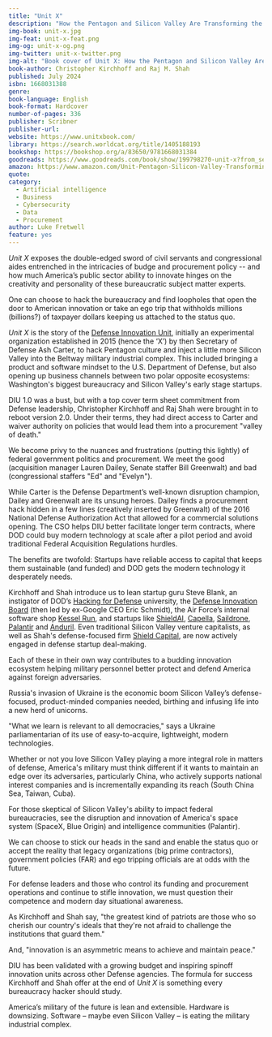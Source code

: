 ```yaml
---
title: "Unit X"
description: "How the Pentagon and Silicon Valley Are Transforming the Future of War"
img-book: unit-x.jpg
img-feat: unit-x-feat.png
img-og: unit-x-og.png
img-twitter: unit-x-twitter.png
img-alt: "Book cover of Unit X: How the Pentagon and Silicon Valley Are Transforming the Future of War"
book-author: Christopher Kirchhoff and Raj M. Shah
published: July 2024
isbn: 1668031388
genre: 
book-language: English
book-format: Hardcover
number-of-pages: 336
publisher: Scribner
publisher-url: 
website: https://www.unitxbook.com/
library: https://search.worldcat.org/title/1405188193
bookshop: https://bookshop.org/a/83650/9781668031384
goodreads: https://www.goodreads.com/book/show/199798270-unit-x?from_search=true&from_srp=true&qid=GKtffNpn0h&rank=1
amazon: https://www.amazon.com/Unit-Pentagon-Silicon-Valley-Transforming/dp/B0CSGZBG52/ref=sr_1_1?crid=2JQCV3YN16OF4&dib=eyJ2IjoiMSJ9.tHgFpmCgsCsgqH8EuaqUOg.e5oZbMEYo9SkLfjdLX_lfowt1JAR7qrwfT6HEoRHodU&dib_tag=se&keywords=Unit+X%3A+How+the+Pentagon+and+Silicon+Valley+Are+Transforming+the+Future+of+War&qid=1727317093&sprefix=unit+x+how+the+pentagon+and+silicon+valley+are+transforming+the+future+of+war%2Caps%2C134&sr=8-1
quote: 
category:
  - Artificial intelligence
  - Business
  - Cybersecurity
  - Data
  - Procurement
author: Luke Fretwell
feature: yes
---
```


*Unit X* exposes the double-edged sword of civil servants and congressional aides entrenched in the intricacies of budge and procurement policy -- and how much America’s public sector ability to innovate hinges on the creativity and personality of these bureaucratic subject matter experts.

One can choose to hack the bureaucracy and find loopholes that open the door to American innovation or take an ego trip that withholds millions (billions?) of taxpayer dollars keeping us attached to the status quo.

*Unit X* is the story of the [Defense Innovation Unit](https://www.diu.mil/), initially an experimental organization established in 2015 (hence the ‘X’) by then Secretary of Defense Ash Carter, to hack Pentagon culture and inject a little more Silicon Valley into the Beltway military industrial complex. This included bringing a product and software mindset to the U.S. Department of Defense, but also opening up business channels between two polar opposite ecosystems: Washington's biggest bureaucracy and Silicon Valley's early stage startups.

DIU 1.0 was a bust, but with a top cover term sheet commitment from Defense leadership, Christopher Kirchhoff and Raj Shah were brought in to reboot version 2.0. Under their terms, they had direct access to Carter and waiver authority on policies that would lead them into a procurement "valley of death."

We become privy to the nuances and frustrations (putting this lightly) of federal government politics and procurement. We meet the good (acquisition manager Lauren Dailey, Senate staffer Bill Greenwalt) and bad (congressional staffers "Ed" and "Evelyn").

While Carter is the Defense Department’s well-known disruption champion, Dailey and Greenwalt are its unsung heroes. Dailey finds a procurement hack hidden in a few lines (creatively inserted by Greenwalt) of the 2016 National Defense Authorization Act that allowed for a commercial solutions opening. The CSO helps DIU better facilitate longer term contracts, where DOD could buy modern technology at scale after a pilot period and avoid traditional Federal Acquisition Regulations hurdles.

The benefits are twofold: Startups have reliable access to capital that keeps them sustainable (and funded) and DOD gets the modern technology it desperately needs.

Kirchhoff and Shah introduce us to lean startup guru Steve Blank, an instigator of DOD’s [Hacking for Defense](https://www.h4d.us/) university, the [Defense Innovation Board](https://innovation.defense.gov/) (then led by ex-Google CEO Eric Schmidt), the Air Force’s internal software shop [Kessel Run](https://kesselrun.af.mil/), and startups like [ShieldAI](https://shield.ai/), [Capella](https://www.capellaspace.com/), [Saildrone](https://www.saildrone.com/), [Palantir](https://www.palantir.com/) and [Anduril](https://www.anduril.com/). Even traditional Silicon Valley venture capitalists, as well as Shah's defense-focused firm [Shield Capital](https://shieldcap.com/), are now actively engaged in defense startup deal-making.

Each of these in their own way contributes to a budding innovation ecosystem helping military personnel better protect and defend America against foreign adversaries.

Russia's invasion of Ukraine is the economic boom Silicon Valley’s defense-focused, product-minded companies needed, birthing and infusing life into a new herd of unicorns.

"What we learn is relevant to all democracies," says a Ukraine parliamentarian of its use of easy-to-acquire, lightweight, modern technologies.

Whether or not you love Silicon Valley playing a more integral role in matters of defense, America's military must think different if it wants to maintain an edge over its adversaries, particularly China, who actively supports national interest companies and is incrementally expanding its reach (South China Sea, Taiwan, Cuba).

For those skeptical of Silicon Valley's ability to impact federal bureaucracies, see the disruption and innovation of America's space system (SpaceX, Blue Origin) and intelligence communities (Palantir).

We can choose to stick our heads in the sand and enable the status quo or accept the reality that legacy organizations (big prime contractors), government policies (FAR) and ego tripping officials are at odds with the future.

For defense leaders and those who control its funding and procurement operations and continue to stifle innovation, we must question their competence  and modern day situational awareness.

As Kirchhoff and Shah say, "the greatest kind of patriots are those who so cherish our country's ideals that they're not afraid to challenge the institutions that guard them."

And, "innovation is an asymmetric means to achieve and maintain peace."

DIU has been validated with a growing budget and inspiring spinoff innovation units across other Defense agencies. The formula for success Kirchhoff and Shah offer at the end of *Unit X* is something every bureaucracy hacker should study.

America’s military of the future is lean and extensible. Hardware is downsizing. Software – maybe even Silicon Valley – is eating the military industrial complex.
